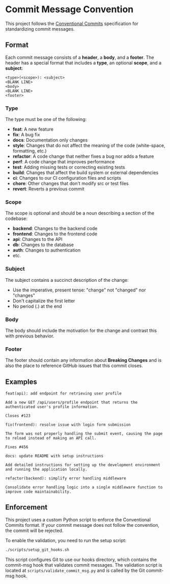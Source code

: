 # Commit Message Convention

This project follows the [Conventional Commits](https://www.conventionalcommits.org/) specification for standardizing commit messages.

## Format

Each commit message consists of a **header**, a **body**, and a **footer**. The header has a special format that includes a **type**, an optional **scope**, and a **subject**:

```
<type>(<scope>): <subject>
<BLANK LINE>
<body>
<BLANK LINE>
<footer>
```

### Type

The type must be one of the following:

- **feat**: A new feature
- **fix**: A bug fix
- **docs**: Documentation only changes
- **style**: Changes that do not affect the meaning of the code (white-space, formatting, etc.)
- **refactor**: A code change that neither fixes a bug nor adds a feature
- **perf**: A code change that improves performance
- **test**: Adding missing tests or correcting existing tests
- **build**: Changes that affect the build system or external dependencies
- **ci**: Changes to our CI configuration files and scripts
- **chore**: Other changes that don't modify src or test files
- **revert**: Reverts a previous commit

### Scope

The scope is optional and should be a noun describing a section of the codebase:

- **backend**: Changes to the backend code
- **frontend**: Changes to the frontend code
- **api**: Changes to the API
- **db**: Changes to the database
- **auth**: Changes to authentication
- etc.

### Subject

The subject contains a succinct description of the change:

- Use the imperative, present tense: "change" not "changed" nor "changes"
- Don't capitalize the first letter
- No period (.) at the end

### Body

The body should include the motivation for the change and contrast this with previous behavior.

### Footer

The footer should contain any information about **Breaking Changes** and is also the place to reference GitHub issues that this commit closes.

## Examples

```
feat(api): add endpoint for retrieving user profile

Add a new GET /api/users/profile endpoint that returns the authenticated user's profile information.

Closes #123
```

```
fix(frontend): resolve issue with login form submission

The form was not properly handling the submit event, causing the page to reload instead of making an API call.

Fixes #456
```

```
docs: update README with setup instructions

Add detailed instructions for setting up the development environment and running the application locally.
```

```
refactor(backend): simplify error handling middleware

Consolidate error handling logic into a single middleware function to improve code maintainability.
```

## Enforcement

This project uses a custom Python script to enforce the Conventional Commits format. If your commit message does not follow the convention, the commit will be rejected.

To enable the validation, you need to run the setup script:

```bash
./scripts/setup_git_hooks.sh
```

This script configures Git to use our hooks directory, which contains the commit-msg hook that validates commit messages. The validation script is located at `scripts/validate_commit_msg.py` and is called by the Git commit-msg hook.
